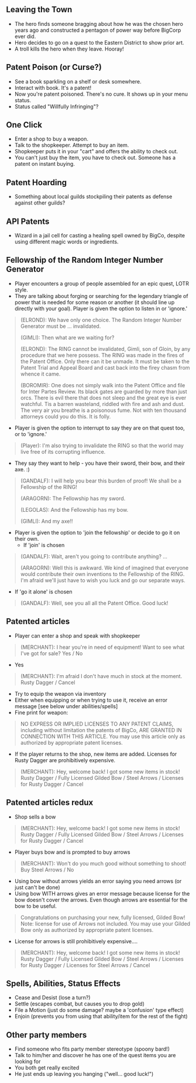 

## Leaving the Town
- The hero finds someone bragging about how he was the chosen hero years ago and constructed a pentagon of power way before BigCorp ever did.
- Hero decides to go on a quest to the Eastern District to show prior art.
- A troll kills the hero when they leave. Hooray!

## Patent Poison (or Curse?)
- See a book sparkling on a shelf or desk somewhere.
- Interact with book. It's a patent!
- Now you're patent poisoned. There's no cure. It shows up in your menu status.
- Status called "Willfully Infringing"?

## One Click
- Enter a shop to buy a weapon.
- Talk to the shopkeeper. Attempt to buy an item. 
- Shopkeeper puts it in your "cart" and offers the ability to check out.
- You can't just buy the item, you have to check out. Someone has a patent on instant buying.

## Patent Hoarding
- Something about local guilds stockpiling their patents as defense against other guilds?

## API Patents
- Wizard in a jail cell for casting a healing spell owned by BigCo, despite using different magic words or ingredients.

## Fellowship of the Random Integer Number Generator
- Player encounters a group of people assembled for an epic quest, LOTR style.
- They are talking about forging or searching for the legendary triangle of power that is needed for some reason or another (it should line up directly with your goal). Player is given the option to listen in or 'ignore.'

> (ELROND): We have only one choice.  The Random Integer Number Generator must be ... invalidated.
> 
> (GIMLI): 	Then what are we waiting for?
>
> (ELROND): The RING cannot be invalidated, Gimli, son of Gloin, by any procedure that we here possess. The RING was made in the fires of the Patent Office.  Only there can it be unmade.  It must be taken to the Patent Trial and Appeal Board and cast back into the firey chasm from whence it came.
> 
> (BOROMIR):  One does not simply walk into the Patent Office and file for Inter Partes Review.  Its black gates are guarded by more than just orcs. There is evil there that does not sleep and the great eye is ever watchful.  Tis a barren wasteland, riddled with fire and ash and dust.  The very air you breathe is a poisonous fume.  Not with ten thousand attorneys could you do this. It is folly.

- Player is given the option to interrupt to say they are on that quest too, or to 'ignore.'

> (Player):  I'm also trying to invalidate the RING so that the world may live free of its corrupting influence.

- They say they want to help - you have their sword, their bow, and their axe. :)

> (GANDALF): 	I will help you bear this burden of proof! We shall be a Fellowship of the RING!
> 
> (ARAGORN): 	The Fellowship has my sword.
> 
> (LEGOLAS): 	And the Fellowship has my bow.
>
> (GIMLI): 	And my axe!!
> 

- Player is given the option to 'join the fellowship' or decide to go it on their own.
  * If 'join' is chosen

> (GANDALF):  Wait, aren't you going to contribute anything? ...
>
> (ARAGORN):  Well this is awkward. We kind of imagined that everyone would contribute their own inventions to the Fellowship of the RING. I'm afraid we'll just have to wish you luck and go our separate ways.

  * If 'go it alone' is chosen

> (GANDALF):  Well, see you all all the Patent Office. Good luck!

## Patented articles
- Player can enter a shop and speak with shopkeeper

> (MERCHANT): I hear you're in need of equipment! Want to see what I've got for sale?
> Yes / No

- Yes
> (MERCHANT): I'm afraid I don't have much in stock at the moment.
> Rusty Dagger / Cancel

- Try to equip the weapon via inventory
- Either when equipping or when trying to use it, receive an error message [see below under abilities/spells]
- Fine print for weapon:

> NO EXPRESS OR IMPLIED LICENSES TO ANY PATENT CLAIMS, including without limitation the patents of BigCo, ARE GRANTED IN CONNECTION WITH THIS ARTICLE. You may use this article only as authorized by appropriate patent licenses.

- If the player returns to the shop, new items are added. Licenses for Rusty Dagger are prohibitively expensive.

> (MERCHANT): Hey, welcome back! I got some new items in stock!
> Rusty Dagger / Fully Licensed Gilded Bow / Steel Arrows / Licenses for Rusty Dagger / Cancel

## Patented articles redux
- Shop sells a bow
> (MERCHANT): Hey, welcome back! I got some new items in stock!
> Rusty Dagger / Fully Licensed Gilded Bow / Steel Arrows / Licenses for Rusty Dagger / Cancel

- Player buys bow and is prompted to buy arrows

> (MERCHANT): Won't do you much good without something to shoot!
> Buy Steel Arrows / No

- Using bow without arrows yields an error saying you need arrows (or just can't be done)
- Using bow WITH arrows gives an error message because license for the bow doesn't cover the arrows. Even though arrows are essential for the bow to be useful.

> Congratulations on purchasing your new, fully licensed, Gilded Bow! Note: license for use of Arrows not included. You may use your Gilded Bow only as authorized by appropriate patent licenses.

- License for arrows is still prohibitively expensive....

> (MERCHANT): Hey, welcome back! I got some new items in stock!
> Rusty Dagger / Fully Licensed Gilded Bow / Steel Arrows / Licenses for Rusty Dagger / Licenses for Steel Arrows / Cancel

## Spells, Abilities, Status Effects
- Cease and Desist (lose a turn?)
- Settle (escapes combat, but causes you to drop gold)
- File a Motion (just do some damage? maybe a 'confusion' type effect)
- Enjoin (prevents you from using that ability/item for the rest of the fight)

## Other party members
- Find someone who fits party member stereotype (spoony bard!)
- Talk to him/her and discover he has one of the quest items you are looking for
- You both get really excited
- He just ends up leaving you hanging ("well... good luck!")
